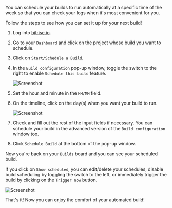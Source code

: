  
You can schedule your builds to run automatically at a specific time of the week so that you can check your logs when it's most convenient for you.

Follow the steps to see how you can set it up for your next build!

1. Log into [bitrise.io](https://www.bitrise.io).

2. Go to your `Dashboard` and click on the project whose build you want to schedule.

3. Click on `Start/Schedule a Build`.

4. In the `Build configuration` pop-up window, toggle the switch to the right to enable `Schedule this build` feature.

      ![Screenshot](/img/scheduling-builds/disabled-build-scheduling.png)

5. Set the hour and minute in the `HH/MM` field.

6. On the timeline, click on the day(s) when you want your build to run.

      ![Screenshot](/img/scheduling-builds/selected-builds.png)

7. Check and fill out the rest of the input fields if necessary. You can schedule your build in the advanced version of the `Build configuration` window too.

8. Click `Schedule Build` at the bottom of the pop-up window.

Now you're back on your `Builds` board and you can see your scheduled build.

If you click on `Show scheduled`, you can edit/delete your schedules, disable build scheduling by toggling the switch to the left, or immediately trigger the build by clicking on the `Trigger now` button.

![Screenshot](/img/scheduling-builds/scheduled-build.png)

That's it! Now you can enjoy the comfort of your automated build!
